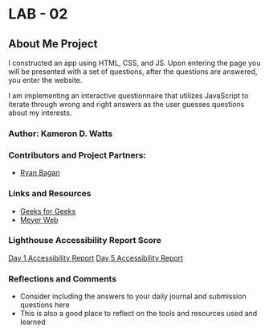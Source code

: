 # LAB - 02

## About Me Project

I constructed an app using HTML, CSS, and JS. Upon entering the page you will be presented with a set of questions, after the questions are answered, you enter the website.

I am implementing an interactive questionnaire that utilizes JavaScript to iterate through wrong and right answers as the user guesses questions about my interests.

### Author: Kameron D. Watts

### Contributors and Project Partners:

* [Ryan Bagan](https://github.com/Ryanb021)

### Links and Resources

* [Geeks for Geeks](https://www.geeksforgeeks.org/css-combine-background-image-with-gradient-overlay/)
* [Meyer Web](https://meyerweb.com/eric/tools/css/reset/)

### Lighthouse Accessibility Report Score

[Day 1 Accessibility Report](img/Screenshot%202023-01-24%20at%203.48.48%20PM.png)
[Day 5 Accessibility Report](/img/Screenshot%202023-01-29%20at%206.39.08%20PM.png)

### Reflections and Comments

* Consider including the answers to your daily journal and submission questions here
* This is also a good place to reflect on the tools and resources used and learned
